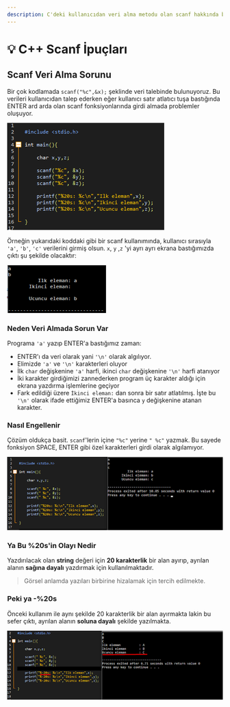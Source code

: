 ```yaml
---
description: C'deki kullanıcıdan veri alma metodu olan scanf hakkında bilgiler
---
```


# 💡 C++ Scanf İpuçları

## Scanf Veri Alma Sorunu

Bir çok kodlamada `scanf("%c",&x);` şeklinde veri talebinde bulunuyoruz. Bu verileri kullanıcıdan talep ederken eğer kullanıcı satır atlatıcı tuşa bastığında ENTER ard arda olan scanf fonksiyonlarında girdi almada problemler oluşuyor.

![](../../.gitbook/assets/image%20%2810%29.png)

Örneğin yukarıdaki koddaki gibi bir scanf kullanımında, kullanıcı sırasıyla `'a'`, `'b'`, `'c'` verilerini girmiş olsun. `x`, `y` ,`z` 'yi ayrı ayrı ekrana bastığımızda çıktı şu şekilde olacaktır:

![](../../.gitbook/assets/image%20%2865%29.png)

### Neden Veri Almada Sorun Var

Programa `'a'` yazıp ENTER'a bastığımız zaman:

* ENTER'ı da veri olarak yani `'\n'` olarak algılıyor.
* Elimizde `'a'` ve `'\n'` karakterleri oluyor
* İlk `char` değişkenine `'a'` harfi, ikinci `char` değişkenine `'\n'` harfi atanıyor
* İki karakter girdiğimizi zannederken program üç karakter aldığı için ekrana yazdırma işlemlerine geçiyor
* Fark edildiği üzere `İkinci eleman:` dan sonra bir satır atlatılmış. İşte bu `'\n'` olarak ifade ettiğimiz ENTER'a basınca `y` değişkenine atanan karakter.

### Nasıl Engellenir

Çözüm oldukça basit. `scanf`'lerin içine `"%c"` yerine `" %c"` yazmak. Bu sayede fonksiyon SPACE, ENTER gibi özel karakterleri girdi olarak algılamıyor.

![](../../.gitbook/assets/image%20%287%29.png)

### Ya Bu %20s'in Olayı Nedir

Yazdırılacak olan **string** değeri için **20 karakterlik** bir alan ayırıp, ayrılan alanın **sağına dayalı** yazdırmak için kullanılmaktadır.

> Görsel anlamda yazıları birbirine hizalamak için tercih edilmekte.

### Peki ya -%20s

Önceki kullanım ile aynı şekilde 20 karakterlik bir alan ayırmakta lakin bu sefer çıktı, ayrılan alanın **soluna dayalı** şekilde yazılmakta.

![](../../.gitbook/assets/image%20%2885%29.png)

